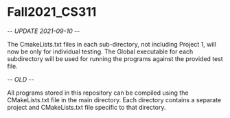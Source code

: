 # Fall2021_CS311

-- *UPDATE 2021-09-10* --

The CmakeLists.txt files in each sub-directory, not including Project 1, will now be only for individual testing.
The Global executable for each subdirectory will be used for running the programs against the provided test file.

-- *OLD* --

All programs stored in this repository can be compiled using the CMakeLists.txt file in the main directory. 
Each directory contains a separate project and CMakeLists.txt file specific to that directory.
